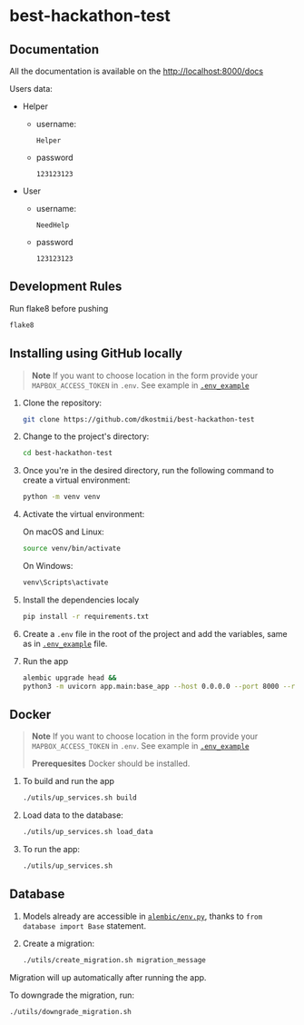 # best-hackathon-test

## Documentation

All the documentation is available on the [http://localhost:8000/docs](http://localhost:8000/docs)

Users data:

- Helper
  - username:

    ```text
    Helper
    ```

  - password

    ```text
    123123123
    ```

- User
  - username:

    ```text
    NeedHelp
    ```

  - password

    ```text
    123123123
    ```

## Development Rules

Run flake8 before pushing

```bash
flake8
```

## Installing using GitHub locally

> **Note**
> If you want to choose location in the form
> provide your `MAPBOX_ACCESS_TOKEN` in `.env`.
> See example in [`.env_example`](./.env_example)

1. Clone the repository:

    ```bash
    git clone https://github.com/dkostmii/best-hackathon-test
    ```

2. Change to the project's directory:

    ```bash
    cd best-hackathon-test
    ```

3. Once you're in the desired directory, run the following command to create a virtual environment:

    ```bash
    python -m venv venv
    ```

4. Activate the virtual environment:

    On macOS and Linux:

    ```bash
    source venv/bin/activate
    ```

    On Windows:

    ```bash
    venv\Scripts\activate
    ```

5. Install the dependencies localy

    ```bash
    pip install -r requirements.txt
    ```

6. Create a `.env` file in the root of the project and add the variables, same as in [`.env_example`](./.env_example) file.

7. Run the app

    ```bash
    alembic upgrade head &&
    python3 -m uvicorn app.main:base_app --host 0.0.0.0 --port 8000 --reload
    ```

## Docker

> **Note**
> If you want to choose location in the form
> provide your `MAPBOX_ACCESS_TOKEN` in `.env`.
> See example in [`.env_example`](./.env_example)
>
> **Prerequesites**
> Docker should be installed.

1. To build and run the app

    ```bash
    ./utils/up_services.sh build
    ```

2. Load data to the database:

    ```bash
    ./utils/up_services.sh load_data
    ```

3. To run the app:

    ```bash
    ./utils/up_services.sh
    ```

## Database

1. Models already are accessible in [`alembic/env.py`](./alembic/env.py),
thanks to `from database import Base` statement.

2. Create a migration:

    ```bash
    ./utils/create_migration.sh migration_message
    ```

Migration will up automatically after running the app.

To downgrade the migration, run:

```bash
./utils/downgrade_migration.sh
```
